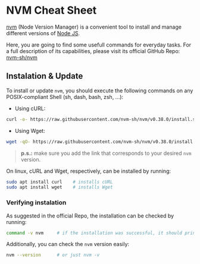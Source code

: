 # NVM Cheat Sheet

[nvm](https://github.com/nvm-sh/nvm) (Node Version Manager) is a convenient tool to install and manage different versions of [Node JS](https://nodejs.org/en/).

Here, you are going to find some usefull commands for everyday tasks. For a full description of its capabilities, please visit its official GitHub Repo: [nvm-sh/nvm](https://github.com/nvm-sh/nvm)

## Instalation & Update

To install or update `nvm`, you should execute the following commands on any POSIX-compliant Shell (sh, dash, bash, zsh, ...):

- Using cURL:
```sh
curl -o- https://raw.githubusercontent.com/nvm-sh/nvm/v0.38.0/install.sh | bash
```

- Using Wget:
```sh
wget -qO- https://raw.githubusercontent.com/nvm-sh/nvm/v0.38.0/install.sh | bash
```

> **p.s.:** make sure you add the link that corresponds to your desired `nvm` version.

On linux, cURL and Wget, respectively, can be installed by running:

```sh
sudo apt install curl    # installs cURL
sudo apt install wget    # installs Wget
```

### Verifying instalation

As suggested in the official Repo, the installation can be checked by running: 

```sh
command -v nvm     # if the installation was successful, it should print out nvm
```

Additionally, you can check the `nvm` version easily:

```sh
nvm --version      # or just nvm -v
```

